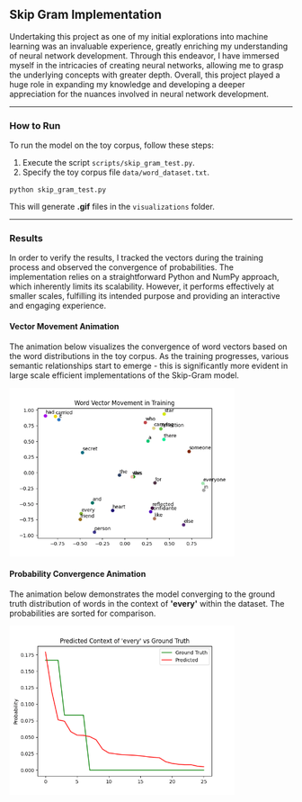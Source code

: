 ## **Skip Gram Implementation**

Undertaking this project as one of my initial explorations into machine learning was an invaluable experience, greatly enriching my understanding of neural network development. Through this endeavor, I have immersed myself in the intricacies of creating neural networks, allowing me to grasp the underlying concepts with greater depth. Overall, this project played a huge role in expanding my knowledge and developing a deeper appreciation for the nuances involved in neural network development.

***

### **How to Run**

To run the model on the toy corpus, follow these steps:

1. Execute the script `scripts/skip_gram_test.py`.
2. Specify the toy corpus file `data/word_dataset.txt`.

```shell
python skip_gram_test.py
```

This will generate **.gif** files in the `visualizations` folder.

***

### **Results**

In order to verify the results, I tracked the vectors during the training process and observed the convergence of probabilities. The implementation relies on a straightforward Python and NumPy approach, which inherently limits its scalability. However, it performs effectively at smaller scales, fulfilling its intended purpose and providing an interactive and engaging experience.

#### Vector Movement Animation

The animation below visualizes the convergence of word vectors based on the word distributions in the toy corpus. As the training progresses, various semantic relationships start to emerge - this is significantly more evident in large scale efficient implementations of the Skip-Gram model.

<img src="visualizations/vector_movement.gif" alt="Vector Movement Animation" width="400">

#### Probability Convergence Animation

The animation below demonstrates the model converging to the ground truth distribution of words in the context of **'every'** within the dataset. The probabilities are sorted for comparison.

<img src="visualizations/probability_convergence.gif" alt="Probability Convergence Animation" width="400">

